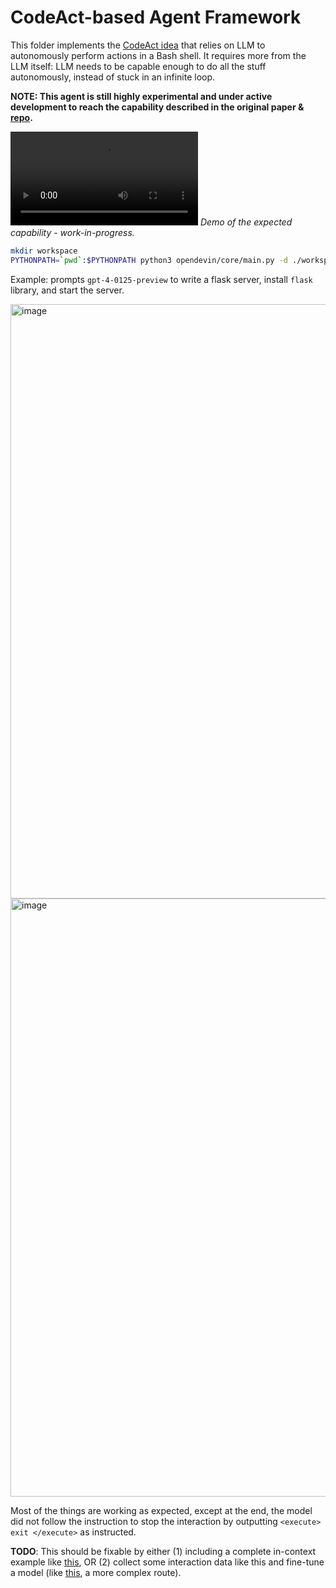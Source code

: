 # CodeAct-based Agent Framework

This folder implements the [CodeAct idea](https://arxiv.org/abs/2402.13463) that relies on LLM to autonomously perform actions in a Bash shell. It requires more from the LLM itself: LLM needs to be capable enough to do all the stuff autonomously, instead of stuck in an infinite loop.

**NOTE: This agent is still highly experimental and under active development to reach the capability described in the original paper & [repo](https://github.com/xingyaoww/code-act).**

<video src="https://github.com/xingyaoww/code-act/assets/38853559/62c80ada-62ce-447e-811c-fc801dd4beac"> </video>
*Demo of the expected capability - work-in-progress.*

```bash
mkdir workspace
PYTHONPATH=`pwd`:$PYTHONPATH python3 opendevin/core/main.py -d ./workspace -c CodeActAgent -t "Please write a flask app that returns 'Hello, World\!' at the root URL, then start the app on port 5000. python3 has already been installed for you."
```

Example: prompts `gpt-4-0125-preview` to write a flask server, install `flask` library, and start the server.

<img width="951" alt="image" src="https://github.com/OpenDevin/OpenDevin/assets/38853559/325c3115-a343-4cc5-a92b-f1e5d552a077">

<img width="957" alt="image" src="https://github.com/OpenDevin/OpenDevin/assets/38853559/68ad10c1-744a-4e9d-bb29-0f163d665a0a">

Most of the things are working as expected, except at the end, the model did not follow the instruction to stop the interaction by outputting `<execute> exit </execute>` as instructed.

**TODO**: This should be fixable by either (1) including a complete in-context example like [this](https://github.com/xingyaoww/mint-bench/blob/main/mint/tasks/in_context_examples/reasoning/with_tool.txt), OR (2) collect some interaction data like this and fine-tune a model (like [this](https://github.com/xingyaoww/code-act), a more complex route).
